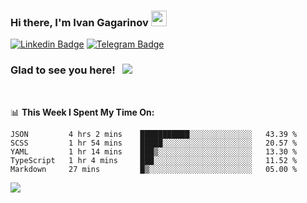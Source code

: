 ### Hi there, I'm Ivan Gagarinov <img src="https://media.giphy.com/media/hvRJCLFzcasrR4ia7z/giphy.gif" width="25px">

[![Linkedin Badge](https://img.shields.io/badge/-LinkedIn-0e76a8?style=flat-square&logo=Linkedin&logoColor=white)](https://linkedin.com/in/ivan-gagarinov-142ba3141/)
[![Telegram Badge](https://img.shields.io/badge/-Telegram-0088cc?style=flat-square&logo=Telegram&logoColor=white)](https://t.me/igagarinov)

### Glad to see you here! &nbsp; ![](https://visitor-badge.glitch.me/badge?page_id=dzencot.dzencot)

</br>

📊 **This Week I Spent My Time On:**
<!--START_SECTION:waka-->
```text
JSON         4 hrs 2 mins    ███████████░░░░░░░░░░░░░░   43.39 % 
SCSS         1 hr 54 mins    █████░░░░░░░░░░░░░░░░░░░░   20.57 % 
YAML         1 hr 14 mins    ███▒░░░░░░░░░░░░░░░░░░░░░   13.30 % 
TypeScript   1 hr 4 mins     ███░░░░░░░░░░░░░░░░░░░░░░   11.52 % 
Markdown     27 mins         █▒░░░░░░░░░░░░░░░░░░░░░░░   05.00 % 
```
<!--END_SECTION:waka-->

[![](https://github-readme-stats.vercel.app/api?username=dzencot&theme=gruvbox)](https://github.com/dzencot)
